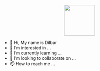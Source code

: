 <div id="header" align="center">
  <img src="https://giphy.com/gifs/Biteable-work-biteable-biteableanimation-gIxts9iFf0SLDNPVtL" width="100"/>
</div>

- 👋 Hi, My name is Dilbar
- 👀 I’m interested in ...
- 🌱 I’m currently learning ...
- 💞️ I’m looking to collaborate on ...
- 📫 How to reach me ...
